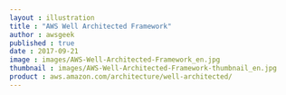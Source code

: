```yaml
---
layout : illustration
title : "AWS Well Architected Framework"
author : awsgeek
published : true
date : 2017-09-21
image : images/AWS-Well-Architected-Framework_en.jpg
thumbnail : images/AWS-Well-Architected-Framework-thumbnail_en.jpg
product : aws.amazon.com/architecture/well-architected/
---
```

